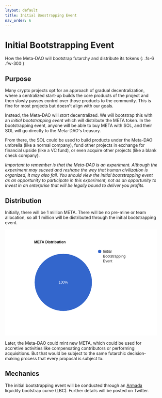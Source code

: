 ```yaml
---
layout: default
title: Initial Boostrapping Event
nav_order: 6
---
```


# Initial Bootstrapping Event

How the Meta-DAO will bootstrap futarchy and distribute its tokens
{: .fs-6 .fw-300 }

## Purpose

Many crypto projects opt for an approach of gradual decentralization, where a centralized
start-up builds the core products of the project and then slowly passes control
over those products to the community. This is fine for most projects but doesn't
align with our goals.

Instead, the Meta-DAO will *start* decentralized. We will bootstrap this with
an *initial bootstrapping event* which will distribute the META token. In the
bootstrapping event, anyone will be able to buy META with SOL, and their SOL
will go directly to the Meta-DAO's treasury.

From there, the SOL could be used to build products under the Meta-DAO umbrella
(like a normal company), fund other projects in exchange for financial upside (like a VC
fund), or even acquire other projects (like a blank check company).

*Important to remember is that the Meta-DAO is an experiment. Although the
experiment may suceed and reshape the way that human civilization is organized,
it may also fail. You should view the initial bootstrapping event as an opportunity
to participate in this experiment, not as an opportunity to invest in an enterprise
that will be legally bound to deliver you profits.*

## Distribution

Initially, there will be 1 million META. There will be no pre-mine or team allocation,
so all 1 million will be distributed through the initial bootstrapping event.

![](../img/token-distribution.png)

Later, the Meta-DAO could mint new META, which could be used for accretive activities like
compensating contributors or performing acquisitions. But that would be subject to
the same futarchic decision-making process that every proposal is subject to.

## Mechanics

The initial bootstrapping event will be conducted through an [Armada](https://docs.armadafi.so/initial-token-distribution) liquidity bootstrap curve (LBC). Further details will be posted on Twitter.

